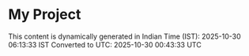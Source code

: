 # My Project

This content is dynamically generated in Indian Time (IST): 2025-10-30 06:13:33 IST
Converted to UTC: 2025-10-30 00:43:33 UTC
